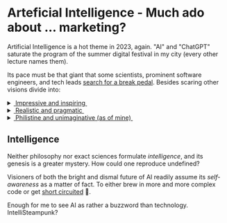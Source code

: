 # Arteficial Intelligence - Much ado about ... marketing?

Artificial Intelligence is a hot theme in 2023, again. 
"AI" and "ChatGPT" saturate the program of the summer digital festival in my city  (every other lecture names them).

Its pace must be that giant that some scientists, prominent software engineers, and tech leads [search for a break pedal](https://futureoflife.org/open-letter/pause-giant-ai-experiments/). Besides scaring other visions divide into:

<details>
<summary><ins>&nbsp;Impressive and inspiring&nbsp;</ins></summary>
&nbsp;

* *Sundar Pichai*, Google CEO:\
AI is the most profound technology humanity is working on today.
* *Jensen Huang*, CEO of NVIDIA:\
Software is eating the world, but AI is going to eat software.
* MkCinsey & Company:\
Generative AI’s impact on productivity could add trillions of dollars [annually]...
* *Emad Mostaque*, Stability AI CEO:\
There will be no (human) programmers in five years.
* *Ray Kurzweil*, inventor and futurist:\
By 2029, computers will have emotional intelligence and be convincing as people.
* [and how without him] *Elon Musk*, xAI startup founder:\
The goal of xAI is to understand the true nature of the universe.

\__________________________________________
</details>

<details>
<summary><ins>&nbsp;Realistic and pragmatic&nbsp;</ins></summary>
&nbsp;

Rare find, not on the first page of the search output but ...

* *Ginni Rometty*, CEO of IBM\
Some people call this artificial intelligence, but the reality is this technology will enhance us. So instead of artificial intelligence, I think we'll augment our intelligence.\
<sup>✋</sup>&nbsp;<sub>Note the keyword *augment* which can apply to abacus, paper thesaurus, or supercomputers in the same context.</sub>

* _Christopher Nolan_, filmmaker, questioned about AI in 2023:\
... the real world is, by definition, infinitely complex. ... And so, any digital simulation or technology that simulates, eventually, it always hits a particular limitation.

* _Michael Atleson_, Attorney, Federal Trade Commission Division, 27/Feb/2023:\
Keep your AI claims in check.

\__________________________________________
</details>

<details>
<summary><ins>&nbsp;Philistine and unimaginative (as of mine)&nbsp;</ins></summary>
&nbsp;

**Faust Lab, ~1700s**

![Faust vs. homunculus, engraving](../_rsc/_img/Homunculus.engraving.wiki.jpg)

**AI Lab, 2020s**


*&nbsp;<sub>Images are for illustrative purposes only and belong to the wiki and IMLO</sub>

\__________________________________________
</details>

## Intelligence

Neither philosophy nor exact sciences formulate _intelligence_, and its genesis is a greater mystery. 
How could one reproduce undefined?

Visioners of both the bright and dismal future of AI readily assume its *self-awareness* as a matter of fact. To either brew in more and more complex code or get [short circuited](https://www.imdb.com/title/tt0091949) :cinema:.

Enough for me to see AI as rather a buzzword than technology. IntelliSteampunk?
